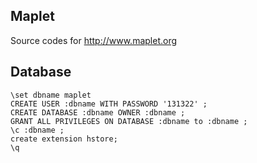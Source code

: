 ## Maplet


Source codes for http://www.maplet.org

## Database


    \set dbname maplet
    CREATE USER :dbname WITH PASSWORD '131322' ;
    CREATE DATABASE :dbname OWNER :dbname ;
    GRANT ALL PRIVILEGES ON DATABASE :dbname to :dbname ;
    \c :dbname ;
    create extension hstore;
    \q